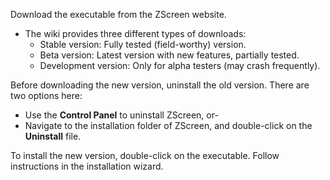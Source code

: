 Download the executable from the ZScreen website.
  * The wiki provides three different types of downloads:
    * Stable version: Fully tested (field-worthy) version.
    * Beta version: Latest version with new features, partially tested.
    * Development version: Only for alpha testers (may crash frequently).

Before downloading the new version, uninstall the old version.
There are two options here:
  * Use the **Control Panel** to uninstall ZScreen, or-
  * Navigate to the installation folder of ZScreen, and double-click on the **Uninstall** file.

To install the new version, double-click on the executable.
Follow instructions in the installation wizard.